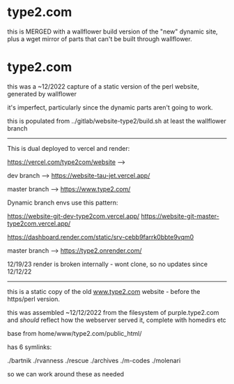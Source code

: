 # type2.com


this is MERGED with a wallflower build version of the "new" dynamic site, plus a wget mirror of parts that can't be built through wallflower.



# type2.com

this was a ~12/2022 capture of a static version of the perl website, generated by wallflower

it's imperfect, particularly since the dynamic parts aren't going to work.


this is populated from ../gitlab/website-type2/build.sh
at least the wallflower branch


----




This is dual deployed to vercel and render:

https://vercel.com/type2com/website  -->

dev branch --> https://website-tau-jet.vercel.app/

master branch --> https://www.type2.com/

Dynamic branch envs use this pattern:

https://website-git-dev-type2com.vercel.app/
https://website-git-master-type2com.vercel.app/



https://dashboard.render.com/static/srv-cebb9farrk0bbte9vqm0

master branch --> https://type2.onrender.com/

12/19/23 render is broken internally - wont clone, so no updates since 12/12/22

----




this is a static copy of the old www.type2.com website - before the https/perl version.

this was assembled ~12/12/2022 from the filesystem of purple.type2.com and _should_ reflect how the webserver served it, complete with homedirs etc

base from home/www/type2.com/public_html/

has 6 symlinks:

./bartnik
./rvanness
./rescue
./archives
./m-codes
./molenari

so we can work around these as needed


